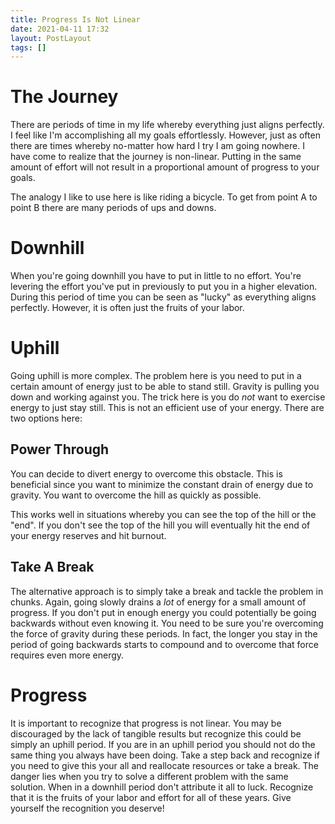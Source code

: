 ```yaml
---
title: Progress Is Not Linear
date: 2021-04-11 17:32
layout: PostLayout
tags: []
---
```


# The Journey

There are periods of time in my life whereby everything just aligns perfectly. I feel like I'm
accomplishing all my goals effortlessly. However, just as often there are times whereby no-matter
how hard I try I am going nowhere. I have come to realize that the journey is non-linear. Putting in
the same amount of effort will not result in a proportional amount of progress to your goals.

The analogy I like to use here is like riding a bicycle. To get from point A to point B there are
many periods of ups and downs.

# Downhill

When you're going downhill you have to put in little to no effort. You're levering the effort you've
put in previously to put you in a higher elevation. During this period of time you can be seen as
"lucky" as everything aligns perfectly. However, it is often just the fruits of your labor.

# Uphill

Going uphill is more complex. The problem here is you need to put in a certain amount of energy just
to be able to stand still. Gravity is pulling you down and working against you. The trick here is
you do *not* want to exercise energy to just stay still. This is not an efficient use of your
energy. There are two options here:

## Power Through

You can decide to divert energy to overcome this obstacle. This is beneficial since you want to
minimize the constant drain of energy due to gravity. You want to overcome the hill as quickly as
possible.

This works well in situations whereby you can see the top of the hill or the "end". If you don't see
the top of the hill you will eventually hit the end of your energy reserves and hit burnout.

## Take A Break

The alternative approach is to simply take a break and tackle the problem in chunks. Again, going
slowly drains a *lot* of energy for a small amount of progress. If you don't put in enough energy
you could potentially be going backwards without even knowing it. You need to be sure you're
overcoming the force of gravity during these periods. In fact, the longer you stay in the period of
going backwards starts to compound and to overcome that force requires even more energy.

# Progress

It is important to recognize that progress is not linear. You may be discouraged by the lack of
tangible results but recognize this could be simply an uphill period. If you are in an uphill period
you should not do the same thing you always have been doing. Take a step back and recognize if you
need to give this your all and reallocate resources or take a break. The danger lies when you try to
solve a different problem with the same solution. When in a downhill period don't attribute it all
to luck. Recognize that it is the fruits of your labor and effort for all of these years. Give
yourself the recognition you deserve!
